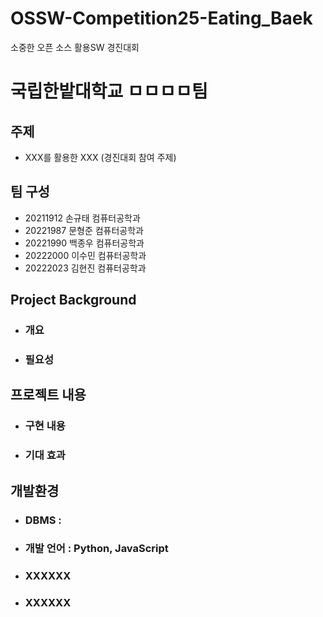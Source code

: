 # OSSW-Competition25-Eating_Baek
소중한 오픈 소스 활용SW 경진대회 
# 국립한밭대학교 ㅁㅁㅁㅁ팀

## 주제 
- XXX를 활용한 XXX (경진대회 참여 주제) 
  
## 팀 구성 
- 20211912 손규태 컴퓨터공학과
- 20221987 문형준 컴퓨터공학과
- 20221990 백종우 컴퓨터공학과
- 20222000 이수민 컴퓨터공학과
- 20222023 김현진 컴퓨터공학과

## Project Background
  - ### 개요
  - ### 필요성
    
## 프로젝트 내용
  - ### 구현 내용
  - ### 기대 효과

## 개발환경
  - ### DBMS :
  - ### 개발 언어 : Python, JavaScript 
  - ### XXXXXX
  - ### XXXXXX
